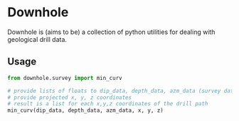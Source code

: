 # Downhole

Downhole is (aims to be) a collection of python utilities for dealing with geological drill data.

## Usage

```python
from downhole.survey import min_curv

# provide lists of floats to dip_data, depth_data, azm_data (survey data)
# provide projected x, y, z coordinates
# result is a list for each x,y,z coordinates of the drill path
min_curv(dip_data, depth_data, azm_data, x, y, z)

```